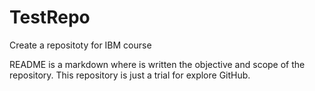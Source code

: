 # TestRepo
Create a repositoty for IBM course

README is a markdown where is written the objective and scope of the repository. This repository is just a trial for explore GitHub.
